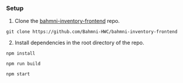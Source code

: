 
### Setup


1. Clone the [bahmni-inventory-frontend](https://github.com/Bahmni-HWC/bahmni-inventory-frontend) repo.
```
git clone https://github.com/Bahmni-HWC/bahmni-inventory-frontend
```

2. Install dependencies in the root directory of the repo.
```
npm install

npm run build

npm start